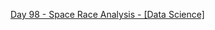 [Day 98 - Space Race Analysis - [Data Science]]("https://colab.research.google.com/drive/1ShsX_RfjOELz34-ZB53XT0nPk0jaMCiT?usp=share_link")